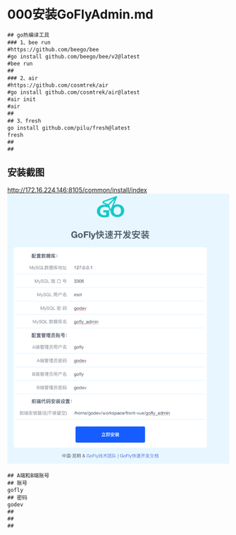 # 000安装GoFlyAdmin.md

```shell
## go热编译工具
### 1、bee run
#https://github.com/beego/bee
#go install github.com/beego/bee/v2@latest
#bee run
## 
### 2、air
#https://github.com/cosmtrek/air
#go install github.com/cosmtrek/air@latest
#air init
#air
## 
## 3、fresh
go install github.com/pilu/fresh@latest
fresh
## 
## 
```

## 安装截图
http://172.16.224.146:8105/common/install/index
![初始化安装](img.png)
```shell
## A端和B端账号
## 账号
gofly
## 密码
godev
## 
## 
## 
```